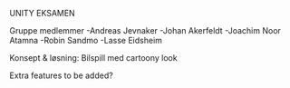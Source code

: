 UNITY EKSAMEN 
  
  Gruppe medlemmer
  -Andreas Jevnaker
  -Johan Akerfeldt
  -Joachim Noor Atamna
  -Robin Sandmo
  -Lasse Eidsheim
  
Konsept & løsning:
  Bilspill med cartoony look
  

Extra features to be added?
